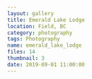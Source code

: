 ```yaml
---
layout: gallery
title: Emerald Lake Lodge
location: Field, BC
category: photography
tags: Photography
name: emerald_lake_lodge
files: 14
thumbnail: 3
date: 2019-09-01 11:00:00
---
```

